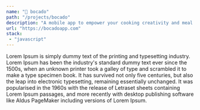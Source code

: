 ```yaml
---
name: "🥑 bocado"
path: "/projects/bocado"
description: "A mobile app to empower your cooking creativity and meal planification"
url: "https://bocadoapp.com"
stack:
 - "javascript"
---
```

Lorem Ipsum is simply dummy text of the printing and typesetting industry. Lorem Ipsum has been the industry's standard dummy text ever since the 1500s, when an unknown printer took a galley of type and scrambled it to make a type specimen book. It has survived not only five centuries, but also the leap into electronic typesetting, remaining essentially unchanged. It was popularised in the 1960s with the release of Letraset sheets containing Lorem Ipsum passages, and more recently with desktop publishing software like Aldus PageMaker including versions of Lorem Ipsum.